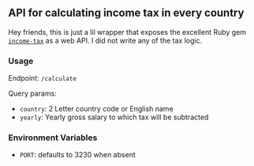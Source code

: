 ## API for calculating income tax in every country

Hey friends, this is just a lil wrapper that exposes the excellent Ruby gem [`income-tax`](https://github.com/rkh/income-tax) as a web API. I did not write any of the tax logic.

### Usage
Endpoint: `/calculate`

Query params:
- `country`: 2 Letter country code or English name
- `yearly`: Yearly gross salary to which tax will be subtracted

### Environment Variables
- `PORT`: defaults to 3230 when absent